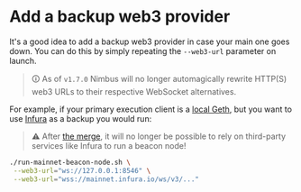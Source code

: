 # Add a backup web3 provider

It's a good idea to add a backup web3 provider in case your main one goes down. You can do this by simply repeating the `--web3-url` parameter on launch.

> 🛈 As of `v1.7.0` Nimbus will no longer automagically rewrite HTTP(S) web3 URLs to their respective WebSocket alternatives.

For example, if your primary execution client is a [local Geth](./eth1.md#geth), but you want to use [Infura](./infura-guide.md) as a backup you would run:

> ⚠ After [the merge](./merge.md), it will no longer be possible to rely on third-party services like Infura to run a beacon node!

```sh
./run-mainnet-beacon-node.sh \
 --web3-url="ws://127.0.0.1:8546" \
 --web3-url="wss://mainnet.infura.io/ws/v3/..."
```
